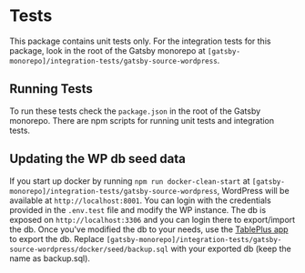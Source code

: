 # Tests

This package contains unit tests only. For the integration tests for this package, look in the root of the Gatsby monorepo at `[gatsby-monorepo]/integration-tests/gatsby-source-wordpress`.

## Running Tests

To run these tests check the `package.json` in the root of the Gatsby monorepo. There are npm scripts for running unit tests and integration tests.

## Updating the WP db seed data

If you start up docker by running `npm run docker-clean-start` at `[gatsby-monorepo]/integration-tests/gatsby-source-wordpress`, WordPress will be available at `http://localhost:8001`. You can login with the credentials provided in the `.env.test` file and modify the WP instance. The db is exposed on `http://localhost:3306` and you can login there to export/import the db. Once you've modified the db to your needs, use the [TablePlus app](https://tableplus.com/) to export the db. Replace `[gatsby-monorepo]/integration-tests/gatsby-source-wordpress/docker/seed/backup.sql` with your exported db (keep the name as backup.sql).
